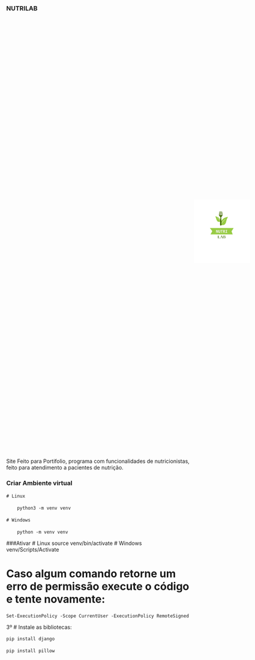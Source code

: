 ### <div> NUTRILAB  </div> <img src="./templates/static/autenticacao/img/logo_nutri_lab.png" width="150px" style="right: 100px; padding: 500px;">

Site Feito para Portifolio, programa com funcionalidades de nutricionistas, feito para atendimento a pacientes de nutrição.  

### Criar Ambiente virtual
	# Linux
	
		python3 -m venv venv
		
	# Windows
	
		python -m venv venv

###Ativar
	# Linux
		source venv/bin/activate
	# Windows
		venv/Scripts/Activate

# Caso algum comando retorne um erro de permissão execute o código e tente novamente:

	Set-ExecutionPolicy -Scope CurrentUser -ExecutionPolicy RemoteSigned
  
3º # Instale as bibliotecas:

	pip install django
	
	pip install pillow  
  
